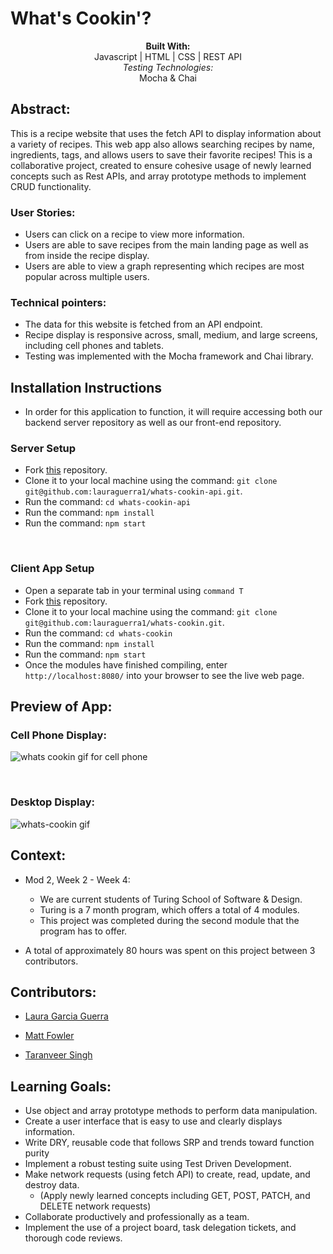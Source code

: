 # What's Cookin'? 
<div align="center">
<b>Built With:</b>
<br>
Javascript | HTML | CSS | REST API
<br>
<em>Testing Technologies:</em>
<br>
 Mocha & Chai 

</div>

## Abstract: 
This is a recipe website that uses the fetch API to display information about a variety of recipes. This web app also allows searching recipes by name, ingredients, tags, and allows users to save their favorite recipes! This is a collaborative project, created to ensure cohesive usage of newly learned concepts such as Rest APIs, and array prototype methods to implement CRUD functionality. 
### User Stories: 
- Users can click on a recipe to view more information.
- Users are able to save recipes from the main landing page as well as from inside the recipe display.
- Users are able to view a graph representing which recipes are most popular across multiple users. 
### Technical pointers: 
- The data for this website is fetched from an API endpoint. 
- Recipe display is responsive across, small, medium, and large screens, including cell phones and tablets. 
- Testing was implemented with the Mocha framework and Chai library. 


## Installation Instructions 
- In order for this application to function, it will require accessing both our backend server repository as well as our front-end repository. 

### Server Setup
- Fork [this](https://github.com/lauraguerra1/whats-cookin-api) repository. 
- Clone it to your local machine using the command: `git clone git@github.com:lauraguerra1/whats-cookin-api.git`.
- Run the command: `cd whats-cookin-api`
- Run the command: `npm install`
- Run the command: `npm start`

<br>

### Client App Setup
- Open a separate tab in your terminal using `command T`
- Fork [this](https://github.com/lauraguerra1/whats-cookin) repository. 
- Clone it to your local machine using the command: `git clone git@github.com:lauraguerra1/whats-cookin.git`.
- Run the command: `cd whats-cookin`
- Run the command: `npm install`
- Run the command: `npm start`
- Once the modules have finished compiling, enter `http://localhost:8080/` into your browser to see the live web page. 


## Preview of App:

### Cell Phone Display: 


![whats cookin gif for cell phone](https://user-images.githubusercontent.com/121131581/243466673-6b7b8534-feb7-4e0e-82b3-30c5ae89a772.gif)

<br>

### Desktop Display:

![whats-cookin gif](https://user-images.githubusercontent.com/121131581/243463414-55dc4ba2-79a0-40f6-8642-09d9001f66b3.gif)



## Context: 
- Mod 2, Week 2 - Week 4: 
  - We are current students of Turing School of Software & Design. 
  - Turing is a 7 month program, which offers a total of 4 modules. 
  - This project was completed during the second module that the program has to offer. 

- A total of approximately 80 hours was spent on this project between 3 contributors. 

## Contributors: 
- [Laura Garcia Guerra](https://github.com/lauraguerra1)

- [Matt Fowler](https://github.com/mbenfowler)

- [Taranveer Singh](https://github.com/taranveersingh93)

## Learning Goals:
- Use object and array prototype methods to perform data manipulation.
- Create a user interface that is easy to use and clearly displays information.
- Write DRY, reusable code that follows SRP and trends toward function purity
- Implement a robust testing suite using Test Driven Development.
- Make network requests (using fetch API) to create, read, update, and destroy data. 
  - (Apply newly learned concepts including GET, POST, PATCH, and DELETE network requests)
- Collaborate productively and professionally as a team. 
- Implement the use of a project board, task delegation tickets, and thorough code reviews.
